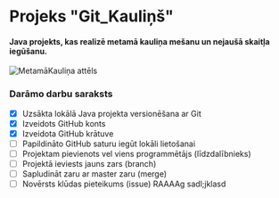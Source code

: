 # Projeks "Git_Kauliņš"
#### Java projekts, kas realizē metamā kauliņa mešanu un nejaušā skaitļa iegūšanu.


![MetamāKauliņa attēls](https://upload.wikimedia.org/wikipedia/commons/thumb/c/c4/2-Dice-Icon.svg/600px-2-Dice-Icon.svg.png)


### **Darāmo darbu saraksts**
-[x] Uzsākta lokālā Java projekta versionēšana ar Git
-[x] Izveidots GitHub konts
-[x] Izveidota GitHub krātuve
-[ ] Papildināto GitHub saturu iegūt lokāli lietošanai
-[ ] Projektam pievienots vel viens programmētājs (līdzdalībnieks)
-[ ] Projektā ieviests jauns zars (branch)
-[ ] Sapludināt zaru ar master zaru (merge)
-[ ] Novērsts klūdas pieteikums (issue)
RAAAAg
sadl;jklasd

